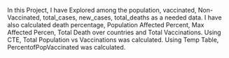In this Project, I have Explored among the population, vaccinated, Non-Vaccinated, total_cases, new_cases, total_deaths as a needed data.
I have also calculated death percentage, Population Affected Percent, Max Affected Percen, Total Death over countries and Total Vaccinations.
Using CTE, Total Population vs Vaccinations was calculated.
Using Temp Table, PercentofPopVaccinated was calculated.
